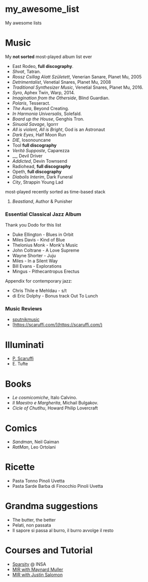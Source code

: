 # my_awesome_list
My awesome lists


# Music
My **not sorted** most-played album list ever

- East Rodeo, **full discography**.
- _Shvat_, Tatran.
- _Rossz Csillag Alatt Született_, Venerian Sanare, Planet Mu, 2005
- _Detrimentalist_, Venetial Snares, Planet Mu, 2008
- _Traditional Synthesizer Music_, Venetial Snares, Planet Mu, 2016.
- _Syro_, Aphex Twin, Warp, 2014.
- _Imagination from the Otherside_, Blind Guardian.
- _Polaris_, Tesseract.
- _The Aura_, Beyond Creating.
- _In Harmonia Universalis_, Solefald.
- _Board up the House_, Genghis Tron.
- _Sinuoid Savage_, Igorrr
- _All is violent, All is Bright_, God is an Astronaut
- _Dark Eyes_, Half Moon Run
- _DIE_, Iosonouncane
- Tool **full discography**
- _Veritá Supposte_, Caparezza
- __, Devil Driver
- _Addicted_, Devin Townsend
- Radiohead, **full discography**
- Opeth, **full discography**
- _Diabolis Interim_, Dark Funeral
- _City_, Strappin Young Lad

most-played recently sorted as time-based stack

1. *Beastland*, Author & Punisher

### Essential Classical Jazz Album
Thank you Dodo for this list
- Duke Ellington - Blues in Orbit
- Miles Davis - Kind of Blue
- Thelonius Monk - Monk's Music
- John Coltrane - A Love Supreme
- Wayne Shorter - Juju
- Miles - In a Silent Way
- Bill Evans - Explorations
- Mingus - Pithecantropus Erectus

Appendix for contemporary jazz:
- Chris Thile e Mehldau - s/t
- di Eric Dolphy - Bonus track Out To Lunch


### Music Reviews
- [sputnikmusic](https://www.sputnikmusic.com/genre/1/metal-/)
- [https://scaruffi.com/](https://scaruffi.com/)

# Illuminati
- [P. Scaruffi](https://scaruffi.com/)
- E. Tufte

# Books
- _Le cosmicomiche_, Italo Calvino.
- _Il Maestro e Margherita_, Michail Bulgakov.
- _Cicle of Chutlhu_, Howard Philip Lovercraft 

# Comics
- _Sandman_, Neil Gaiman
- _RatMan_, Leo Ortolani

# Ricette
- Pasta Tonno Pinoli Uvetta
- Pasta Sarde Barba di Finocchio Pinoli Uvetta

# Grandma suggestions
- The butter, the better
- Pelati, non passata
- Il sapore si passa al burro, il burro avvolge il resto

# Courses and Tutorial
- [Sparsity](https://gitlab.inria.fr/cherzet/cours-parcimonie-insa) @ INSA
- [MIR with Maynard Muller](https://www.audiolabs-erlangen.de/resources/MIR/FMP/C0/C0.html)
- [MIR with Justin Salomon](https://source-separation.github.io/tutorial)
